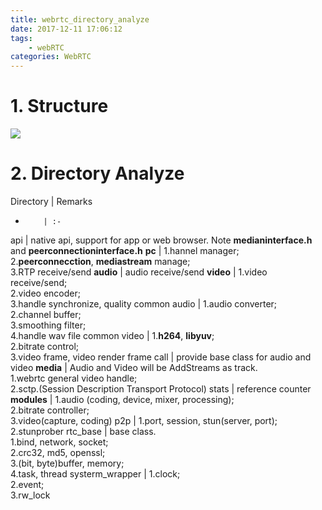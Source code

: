 ```yaml
---
title: webrtc_directory_analyze
date: 2017-12-11 17:06:12
tags:
	- webRTC
categories: WebRTC
---
```


# 1. Structure
![](https://raw.githubusercontent.com/JShell07/jshell07.github.io/master/images/webRTC/webrtc_call_flow.png)

<!-- more -->
# 2. Directory Analyze
Directory | Remarks
-         | :-
api       | native api, support for app or web browser. Note **medianinterface.h** and **peerconnectioninterface.h**
**pc**    | 1.hannel manager; <br>2.**peerconnecction**, **mediastream** manage; <br>3.RTP receive/send
**audio** | audio receive/send
**video** | 1.video receive/send; <br>2.video encoder;  <br>3.handle synchronize, quality
common audio | 1.audio converter; <br>2.channel buffer; <br>3.smoothing filter; <br>4.handle wav file
common video | 1.**h264**, **libyuv**; <br>2.bitrate control; <br>3.video frame, video render frame
call      | provide base class for audio and video
**media** | Audio and Video will be AddStreams as track. <br>1.webrtc general video handle; <br>2.sctp.(Session Description Transport Protocol)
stats     | reference counter
**modules** | 1.audio (coding, device, mixer, processing); <br>2.bitrate controller; <br>3.video(capture, coding)
p2p       | 1.port, session, stun(server, port); <br>2.stunprober
rtc_base  | base class. <br>1.bind, network, socket; <br>2.crc32, md5, openssl; <br>3.(bit, byte)buffer, memory; <br>4.task, thread
systerm_wrapper | 1.clock; <br>2.event; <br>3.rw_lock